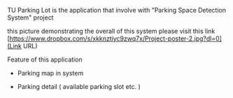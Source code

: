 TU Parking Lot is the application that involve with "Parking Space Detection System" project

this picture demonstrating the overall of this system please visit this link  
[https://www.dropbox.com/s/xkknztiyc9zwq7x/Project-poster-2.jpg?dl=0](Link URL)


Feature of this application

* Parking map in system

* Parking detail ( available parking slot etc. )
